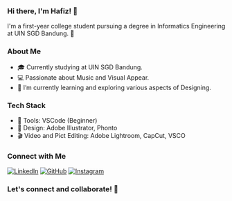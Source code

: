 ### Hi there, I'm Hafiz! 👋

I'm a first-year college student pursuing a degree in Informatics Engineering at UIN SGD Bandung. 🚀

### About Me

- 🎓 Currently studying at UIN SGD Bandung.
- 💻 Passionate about Music and Visual Appear.
- 🌱 I’m currently learning and exploring various aspects of Designing.
  
### Tech Stack

- 🔧 Tools: VSCode (Beginner)
- 🎨 Design: Adobe Illustrator, Phonto
- 🎬 Video and Pict Editing: Adobe Lightroom, CapCut, VSCO
  
### Connect with Me

[![LinkedIn](https://img.shields.io/badge/-hafanza-blue?style=flat-square&logo=LinkedIn&logoColor=white&link=https://www.linkedin.com/in/hafanza/)](https://www.linkedin.com/in/hafanza/)
[![GitHub](https://img.shields.io/badge/-hafanza-black?style=flat-square&logo=GitHub&logoColor=white&link=https://github.com/hafanza)](https://github.com/hafanza)
[![Instagram](https://img.shields.io/badge/-hafanzza-pink?style=flat-square&logo=Instagram&logoColor=white&link=https://www.instagram.com/hafanzza/)](https://www.instagram.com/hafanzza/)

### Let's connect and collaborate! 🚀
